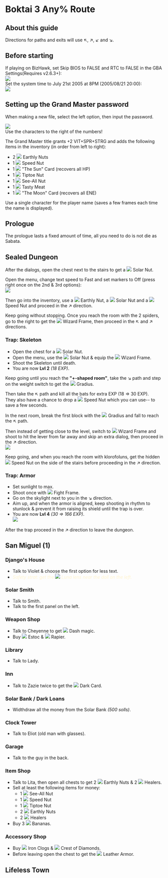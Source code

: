 # Boktai 3 Any% Route

## About this guide

Directions for paths and exits will use ↖️, ↗️, ↙️ and ↘️.

## Before starting

If playing on BizHawk, set Skip BIOS to FALSE and RTC to FALSE in the GBA Settings(Requires v2.6.3+):  
![](./assets/images/emu_settings.webp)  
Set the system time to July 21st 2005 at 8PM (2005/08/21 20:00):  
![](./assets/images/igt.png)

## Setting up the Grand Master password

When making a new file, select the left option, then input the password.

![](./assets/images/grand_master_pw.png)  
Use the characters to the right of the numbers!

The Grand Master title grants +2 VIT+SPR+STRG and adds the following items in the inventory (in order from left to right):

- 2 ![][icon_earthly_nut] Earthly Nuts
- 1 ![][icon_speed_nut] Speed Nut
- 1 ![][icon_green_card] "The Sun" Card (recovers all HP)
- 1 ![][icon_tiptoe_nut] Tiptoe Nut
- 1 ![][icon_see_all_nut] See-All Nut
- 1 ![][icon_tasty_meat] Tasty Meat
- 1 ![][icon_green_card] "The Moon" Card (recovers all ENE)

Use a single character for the player name (saves a few frames each time the name is displayed).

## Prologue

The prologue lasts a fixed amount of time, all you need to do is not die as Sabata.

## Sealed Dungeon

After the dialogs, open the chest next to the stairs to get a ![][icon_solar_nut] Solar Nut.

Open the menu, change text speed to Fast and set markers to Off (press right once on the 2nd & 3rd options):  
![](./assets/images/options_menu.png)

Then go into the inventory, use a ![][icon_earthly_nut] Earthly Nut, a ![][icon_solar_nut] Solar Nut and a ![][icon_speed_nut] Speed Nut and proceed in the ↗️ direction.

Keep going without stopping.
Once you reach the room with the 2 spiders, go to the right to get the ![][icon_wizard_frame] Wizard Frame, then proceed in the ↖️ and ↗️ directions.

### Trap: Skeleton

- Open the chest for a ![][icon_solar_nut] Solar Nut.
- Open the menu, use the ![][icon_solar_nut] Solar Nut & equip the ![][icon_wizard_frame] Wizard Frame.
- Shoot the Skeleton until death.
- You are now **Lvl 2** *(18 EXP)*.

Keep going until you reach the **"+-shaped room"**, take the ↘️ path and step on the weight switch to get the ![][icon_gradius] Gradius.

Then take the ↖️ path and kill all the bats for extra EXP (18 => 30 EXP).  
They also have a chance to drop a ![][icon_speed_nut] Speed Nut which you can use-- to save a few seconds.

In the next room, break the first block with the ![][icon_gradius] Gradius and fall to reach the ↖️ path.

Then instead of getting close to the level, switch to ![][icon_wizard_frame] Wizard Frame and shoot to hit the lever from far away and skip an extra dialog, then proceed in the ↗️ direction.  
![](./assets/images/sealed_dungeon_lever_dialog_skip.png)

Keep going, and when you reach the room with klorofoluns, get the hidden ![][icon_speed_nut] Speed Nut on the side of the stairs before proceeding in the ↗️ direction.

### Trap: Armor

- Set sunlight to max.
- Shoot once with ![][icon_fighter_frame] Fight Frame.
- Go on the skylight next to you in the ↘️ direction.
- Aim up, and when the armor is aligned, keep shooting in rhythm to stunlock & prevent it from raising its shield until the trap is over.
- You are now **Lvl 4** *(30 => 166 EXP)*.  
![](./assets/images/sealed_dungeon_armor_strat.png)

After the trap proceed in the ↗️ direction to leave the dungeon.

## San Miguel (1)

### Django's House

- Talk to Violet & choose the first option for less text.
- <span style="color: #fff3cd;">*Safety strat: get the ![][icon_luna_lens] Luna lens near the doll on the left.*</span>

### Solar Smith

- Talk to Smith.
- Talk to the first panel on the left.

### Weapon Shop

- Talk to Cheyenne to get ![][icon_dash] Dash magic.
- Buy ![][icon_estoc] Estoc & ![][icon_rapier] Rapier.

### Library

- Talk to Lady.

### Inn

- Talk to Zazie twice to get the ![][icon_dark_loans_card] Dark Card.

### Solar Bank / Dark Loans

- Widthdraw all the money from the Solar Bank *(500 solls)*.

### Clock Tower

- Talk to Eliot (old man with glasses).

### Garage

- Talk to the guy in the back.

### Item Shop

- Talk to Lita, then open all chests to get 2 ![][icon_earthly_nut] Earthly Nuts & 2 ![][icon_healer] Healers.
- Sell at least the following items for money:
  - 1 ![][icon_see_all_nut] See-All Nut
  - 1 ![][icon_speed_nut] Speed Nut
  - 1 ![][icon_tiptoe_nut] Tiptoe Nut
  - 2 ![][icon_earthly_nut] Earthly Nuts
  - 2 ![][icon_healer] Healers
- Buy 3 ![][icon_banana] Bananas.

### Accessory Shop

- Buy ![][icon_iron_clogs] Iron Clogs & ![][icon_crest_of_diamonds] Crest of Diamonds.
- Before leaving open the chest to get the ![][icon_leather_armor] Leather Armor.

## Lifeless Town

<!-- Items -->
[icon_earthly_nut]: ./assets/images/icons/icon_earthly_nut.png
[icon_solar_nut]: ./assets/images/icons/icon_solar_nut.png
[icon_speed_nut]: ./assets/images/icons/icon_speed_nut.png
[icon_banana]: ./assets/images/icons/icon_banana.png
[icon_tiptoe_nut]: ./assets/images/icons/icon_tiptoe_nut.png
[icon_see_all_nut]: ./assets/images/icons/icon_see_all_nut.png
[icon_tasty_meat]: ./assets/images/icons/icon_tasty_meat.png
[icon_jerky]: ./assets/images/icons/icon_jerky.png
[icon_healer]: ./assets/images/icons/icon_healer.png
[icon_green_card]: ./assets/images/icons/icon_green_card.png
[icon_red_card]: ./assets/images/icons/icon_red_card.png

<!-- Magic -->
[icon_dash]: ./assets/images/icons/icon_dash.png
[icon_sol_trans]: ./assets/images/icons/icon_sol_trans.png
[icon_dark_trans]: ./assets/images/icons/icon_dark_trans.png

<!-- Equips / Accessories -->
[icon_leather_armor]: ./assets/images/icons/icon_leather_armor.png
[icon_iron_clogs]: ./assets/images/icons/icon_iron_clogs.png
[icon_crest_of_diamonds]: ./assets/images/icons/icon_crest_of_diamonds.png
[icon_plate_mail]: ./assets/images/icons/icon_plate_mail.png
[icon_bracelet]: ./assets/images/icons/icon_bracelet.webp
[icon_proof_of_shinobi]: ./assets/images/icons/icon_proof_of_shinobi.webp
[icon_burning_headband]: ./assets/images/icons/icon_burning_headband.webp

<!-- Swords -->
[icon_gradius]: ./assets/images/icons/icon_gradius.png
[icon_estoc]: ./assets/images/icons/icon_estoc.png
[icon_rapier]: ./assets/images/icons/icon_rapier.png
[icon_epee]: ./assets/images/icons/icon_epee.png

<!-- Gun frames -->
[icon_fighter_frame]: ./assets/images/icons/icon_fighter_frame.png
[icon_wizard_frame]: ./assets/images/icons/icon_wizard_frame.png
[icon_hoop_frame]: ./assets/images/icons/icon_hoop_frame.png
[icon_bomber_frame]: ./assets/images/icons/icon_bomber_frame.png
[icon_dragoon_frame]: ./assets/images/icons/icon_dragoon_frame.png

<!-- Gun lenses -->
[icon_sol_lens]: ./assets/images/icons/icon_sol_lens.png
[icon_luna_lens]: ./assets/images/icons/icon_luna_lens.png
[icon_flame_lens]: ./assets/images/icons/icon_flame_lens.png
[icon_earth_lens]: ./assets/images/icons/icon_earth_lens.png
[icon_frost_lens]: ./assets/images/icons/icon_frost_lens.png
[icon_cloud_lens]: ./assets/images/icons/icon_cloud_lens.png

<!-- Key items -->
[icon_dark_loans_card]: ./assets/images/icons/icon_dark_loans_card.png
[icon_solar_bike]: ./assets/images/icons/icon_solar_bike.png
[icon_circle_key]: ./assets/images/icons/icon_circle_key.png
[icon_triangle_key]: ./assets/images/icons/icon_triangle_key.png
[icon_square_key]: ./assets/images/icons/icon_square_key.png
[icon_cross_key]: ./assets/images/icons/icon_cross_key.png